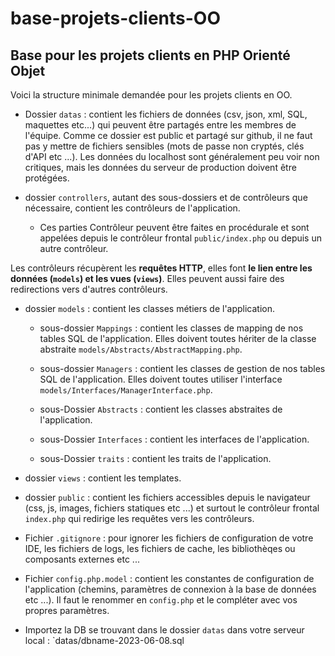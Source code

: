 # base-projets-clients-OO
## Base pour les projets clients en PHP Orienté Objet

Voici la structure minimale demandée pour les projets clients en OO.

- Dossier `datas` : contient les fichiers de données (csv, json, xml, SQL, maquettes etc...) qui peuvent être partagés entre les membres de l'équipe. Comme ce dossier est public et partagé sur github, il ne faut pas y mettre de fichiers sensibles (mots de passe non cryptés, clés d'API etc ...). Les données du localhost sont généralement peu voir non critiques, mais les données du serveur de production doivent être protégées.


- dossier `controllers`, autant des sous-dossiers et de contrôleurs que nécessaire, contient les contrôleurs de l'application.
    - Ces parties Contrôleur peuvent être faites en procédurale et sont appelées depuis le contrôleur frontal `public/index.php` ou depuis un autre contrôleur.
  
Les contrôleurs récupèrent les **requêtes HTTP**, elles font **le lien entre les données (`models`) et les vues (`views`)**. Elles peuvent aussi faire des redirections vers d'autres contrôleurs.


- dossier `models` : contient les classes métiers de l'application.
  - sous-dossier `Mappings` : contient les classes de mapping de nos tables SQL de l'application. Elles doivent toutes hériter de la classe abstraite `models/Abstracts/AbstractMapping.php`.
  
  - sous-dossier `Managers` : contient les classes de gestion de nos tables SQL de l'application. Elles doivent toutes utiliser l'interface `models/Interfaces/ManagerInterface.php`.
  
  - sous-Dossier `Abstracts` : contient les classes abstraites de l'application.
  
  - sous-Dossier `Interfaces` : contient les interfaces de l'application.
  
  - sous-Dossier `traits` : contient les traits de l'application.
  
- dossier `views` : contient les templates.
- dossier `public` : contient les fichiers accessibles depuis le navigateur (css, js, images, fichiers statiques etc ...) et surtout le contrôleur frontal `index.php` qui redirige les requêtes vers les contrôleurs.

- Fichier `.gitignore` : pour ignorer les fichiers de configuration de votre IDE, les fichiers de logs, les fichiers de cache, les bibliothèqes ou composants externes etc ...

- Fichier `config.php.model` : contient les constantes de configuration de l'application (chemins, paramètres de connexion à la base de données etc ...). Il faut le renommer en `config.php` et le compléter avec vos propres paramètres.


- Importez la DB se trouvant dans le dossier `datas` dans votre serveur local :
  `datas/dbname-2023-06-08.sql